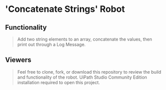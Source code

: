 # 'Concatenate Strings' Robot

## Functionality
> Add two string elements to an array, concatenate the values, then print out through a Log Message.

## Viewers
> Feel free to clone, fork, or download this repository to review the build and functionality of the robot. UiPath Studio Community Edition installation required to open this project.
